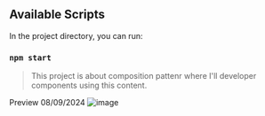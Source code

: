 ## Available Scripts

In the project directory, you can run:

### `npm start`

> This project is about composition pattenr where I'll developer components using this content.

Preview 08/09/2024
![image](https://github.com/user-attachments/assets/75654c8d-9941-41b1-93ae-250f58a310ca)

